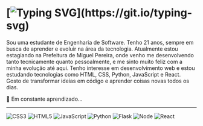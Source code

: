 # [![Typing SVG](https://readme-typing-svg.demolab.com?font=Fira+Code&size=25&pause=1000&width=435&lines=Meu+nome+é+Juliana+Martins!;Seja+bem-vindo(a)!)](https://git.io/typing-svg)

Sou uma estudante de Engenharia de Software. Tenho 21 anos, sempre em busca de aprender e evoluir na área da tecnologia.
Atualmente estou estagiando na Prefeitura de Miguel Pereira, onde venho me desenvolvendo tanto tecnicamente quanto pessoalmente, e me sinto muito feliz com a minha evolução até aqui.
Tenho interesse em desenvolvimento web e estou estudando tecnologias como HTML, CSS, Python, JavaScript e React.
Gosto de transformar ideias em código e aprender coisas novas todos os dias.

🚀 Em constante aprendizado...

***
![CSS3](https://img.shields.io/badge/css3-%231572B6.svg?style=for-the-badge&logo=css3&logoColor=white) 
![HTML5](https://img.shields.io/badge/html5-%23E34F26.svg?style=for-the-badge&logo=html5&logoColor=white) 
![JavaScript](https://img.shields.io/badge/javascript-%23323330.svg?style=for-the-badge&logo=javascript&logoColor=%23F7DF1E) 
![Python](https://img.shields.io/badge/python-3670A0?style=for-the-badge&logo=python&logoColor=ffdd54)
![Flask](https://img.shields.io/badge/Flask-000000?style=for-the-badge&logo=flask&logoColor=white)
![Node](https://img.shields.io/badge/Node.js-43853D?style=for-the-badge&logo=node.js&logoColor=white)
![React](https://img.shields.io/badge/React-20232A?style=for-the-badge&logo=react&logoColor=61DAFB)
